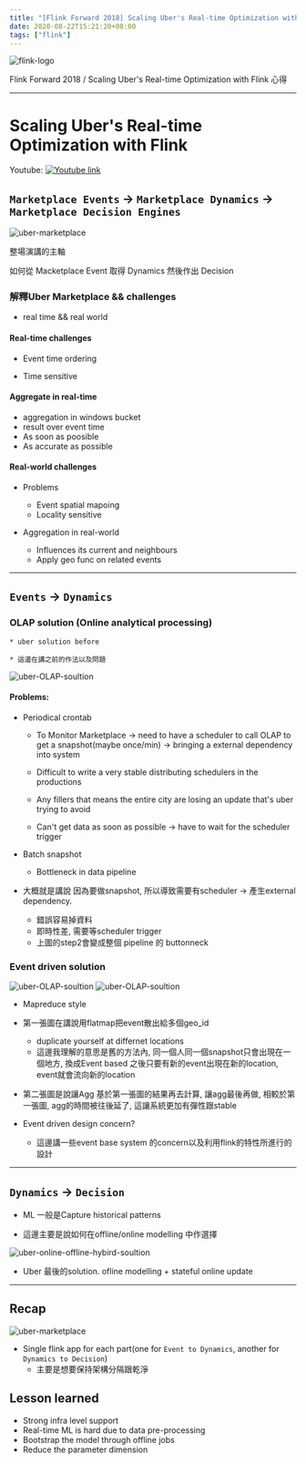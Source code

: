 ```yaml
---
title: "[Flink Forward 2018] Scaling Uber's Real-time Optimization with Flink"
date: 2020-08-22T15:21:20+08:00
tags: ["flink"]
---
```


![flink-logo](/img/flink/flink-header-logo.svg)

Flink Forward 2018 / Scaling Uber's Real-time Optimization with Flink 心得

<!--more-->


---

# Scaling Uber's Real-time Optimization with Flink

Youtube: [![Youtube link](https://img.youtube.com/vi/YOUTUBE_VIDEO_ID_HERE/0.jpg)](https://www.youtube.com/watch?v=ydFXKrad6lo)


## `Marketplace Events` -> `Marketplace Dynamics` -> `Marketplace Decision Engines`

![uber-marketplace](/img/flink/uber-marketplace.jpg)

整場演講的主軸

如何從 Macketplace Event 取得 Dynamics 然後作出 Decision

### 解釋Uber Marketplace && challenges

* real time && real world

####  Real-time challenges

* Event time ordering

* Time sensitive

#### Aggregate in real-time

* aggregation in windows bucket
* result over event time
* As soon as poosible
* As accurate as possible

#### Real-world challenges

* Problems
    * Event spatial mapoing
    * Locality sensitive

* Aggregation in real-world

    * Influences its current and neighbours
    * Apply geo func on related events


--- 

## `Events` -> `Dynamics`


###  OLAP solution (Online analytical processing)

    * uber solution before

    * 這邊在講之前的作法以及問題

![uber-OLAP-soultion](/img/flink/uber-OLAP-soultion.jpg)

#### Problems:

* Periodical crontab

    * To Monitor Marketplace -> need to have a scheduler to call OLAP to get a snapshot(maybe once/min) -> bringing a external dependency into system

    * Difficult to write a very stable distributing schedulers in the productions

    * Any fillers that means the entire city are losing an update that's uber trying to avoid

    * Can't get data as soon as possible -> have to wait for the scheduler trigger

* Batch snapshot

    * Bottleneck in data pipeline

* 大概就是講說 因為要做snapshot, 所以導致需要有scheduler -> 產生external dependency.
    * 錯誤容易掉資料
    * 即時性差, 需要等scheduler trigger
    * 上圖的step2會變成整個 pipeline 的 buttonneck

### Event driven solution

![uber-OLAP-soultion](/img/flink/uber-event-based-soultion.jpg)
![uber-OLAP-soultion](/img/flink/uber-event-based-soultion-reduce.jpg)

* Mapreduce style

* 第一張圖在講說用flatmap把event散出給多個geo_id
    * duplicate yourself at differnet locations
    * 這邊我理解的意思是舊的方法內, 同一個人同一個snapshot只會出現在一個地方, 換成Event based 之後只要有新的event出現在新的location, event就會流向新的location

* 第二張圖是說讓Agg 基於第一張圖的結果再去計算, 讓agg最後再做, 相較於第一張圖, agg的時間被往後延了, 這讓系統更加有彈性跟stable

* Event driven design concern?
    * 這邊講一些event base system 的concern以及利用flink的特性所進行的設計

---

## `Dynamics` -> `Decision`

* ML 一般是Capture historical patterns

* 這邊主要是說如何在offline/online modelling 中作選擇

![uber-online-offline-hybird-soultion](/img/flink/uber-online-offline-hybird-solution.jpg)

* Uber 最後的solution. ofline modelling + stateful online update

---

## Recap 

![uber-marketplace](/img/flink/uber-marketplace.jpg)

* Single flink app for each part(one for `Event to Dynamics`, another for `Dynamics to Decision`)
    * 主要是想要保持架構分隔跟乾淨

## Lesson learned

* Strong infra level support
* Real-time ML is hard due to data pre-processing
* Bootstrap the model through offline jobs
* Reduce the parameter dimension
